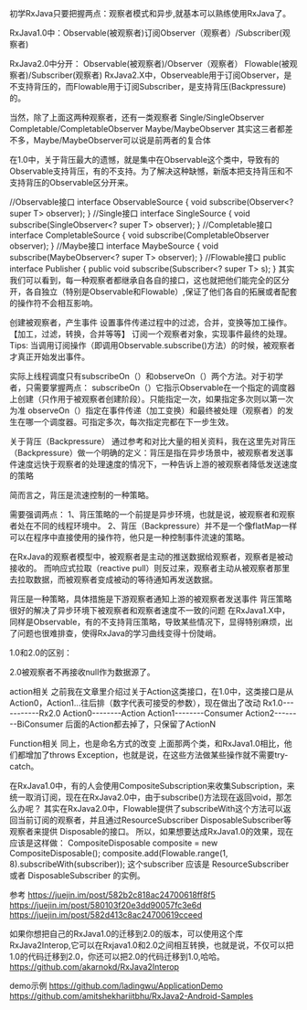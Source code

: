 初学RxJava只要把握两点：观察者模式和异步,就基本可以熟练使用RxJava了。

RxJava1.0中：Observable(被观察者)订阅Observer（观察者）/Subscriber(观察者)

RxJava2.0中分开：
Observable(被观察者)/Observer（观察者）
Flowable(被观察者)/Subscriber(观察者)
RxJava2.X中，Observeable用于订阅Observer，是不支持背压的，而Flowable用于订阅Subscriber，是支持背压(Backpressure)的。

当然，除了上面这两种观察者，还有一类观察者
Single/SingleObserver
Completable/CompletableObserver
Maybe/MaybeObserver
其实这三者都差不多，Maybe/MaybeObserver可以说是前两者的复合体


在1.0中，关于背压最大的遗憾，就是集中在Observable这个类中，导致有的Observable支持背压，有的不支持。为了解决这种缺憾，新版本把支持背压和不支持背压的Observable区分开来。



//Observable接口
interface ObservableSource<T> {
    void subscribe(Observer<? super T> observer);
}
//Single接口
interface SingleSource<T> {
    void subscribe(SingleObserver<? super T> observer);
}
//Completable接口
interface CompletableSource {
    void subscribe(CompletableObserver observer);
}
//Maybe接口
interface MaybeSource<T> {
    void subscribe(MaybeObserver<? super T> observer);
}
//Flowable接口
public interface Publisher<T> {
    public void subscribe(Subscriber<? super T> s);
}
其实我们可以看到，每一种观察者都继承自各自的接口，这也就把他们能完全的区分开，各自独立（特别是Observable和Flowable）,保证了他们各自的拓展或者配套的操作符不会相互影响。



创建被观察者，产生事件
设置事件传递过程中的过滤，合并，变换等加工操作。【加工，过滤，转换，合并等等】
订阅一个观察者对象，实现事件最终的处理。
Tips: 当调用订阅操作（即调用Observable.subscribe()方法）的时候，被观察者才真正开始发出事件。


实际上线程调度只有subscribeOn（）和observeOn（）两个方法。对于初学者，只需要掌握两点：
subscribeOn（）它指示Observable在一个指定的调度器上创建（只作用于被观察者创建阶段）。只能指定一次，如果指定多次则以第一次为准
observeOn（）指定在事件传递（加工变换）和最终被处理（观察者）的发生在哪一个调度器。可指定多次，每次指定完都在下一步生效。


关于背压（Backpressure）
通过参考和对比大量的相关资料，我在这里先对背压（Backpressure）做一个明确的定义：背压是指在异步场景中，被观察者发送事件速度远快于观察者的处理速度的情况下，一种告诉上游的被观察者降低发送速度的策略

简而言之，背压是流速控制的一种策略。

需要强调两点：
1、背压策略的一个前提是异步环境，也就是说，被观察者和观察者处在不同的线程环境中。
2、背压（Backpressure）并不是一个像flatMap一样可以在程序中直接使用的操作符，他只是一种控制事件流速的策略。

在RxJava的观察者模型中，被观察者是主动的推送数据给观察者，观察者是被动接收的。
而响应式拉取（reactive pull）则反过来，观察者主动从被观察者那里去拉取数据，而被观察者变成被动的等待通知再发送数据。


背压是一种策略，具体措施是下游观察者通知上游的被观察者发送事件
背压策略很好的解决了异步环境下被观察者和观察者速度不一致的问题
在RxJava1.X中，同样是Observable，有的不支持背压策略，导致某些情况下，显得特别麻烦，出了问题也很难排查，使得RxJava的学习曲线变得十份陡峭。


1.0和2.0的区别：

2.0被观察者不再接收null作为数据源了。

action相关
之前我在文章里介绍过关于Action这类接口，在1.0中，这类接口是从Action0，Action1...往后排（数字代表可接受的参数），现在做出了改动
Rx1.0-----------Rx2.0
Action0--------Action
Action1--------Consumer
Action2--------BiConsumer
后面的Action都去掉了，只保留了ActionN

Function相关
同上，也是命名方式的改变
上面那两个类，和RxJava1.0相比，他们都增加了throws Exception，也就是说，在这些方法做某些操作就不需要try-catch。

在RxJava1.0中，有的人会使用CompositeSubscription来收集Subscription，来统一取消订阅，现在在RxJava2.0中，由于subscribe()方法现在返回void，那怎么办呢？
其实在RxJava2.0中，Flowable提供了subscribeWith这个方法可以返回当前订阅的观察者，并且通过ResourceSubscriber DisposableSubscriber等观察者来提供 Disposable的接口。
所以，如果想要达成RxJava1.0的效果，现在应该是这样做：
CompositeDisposable composite = new CompositeDisposable();
composite.add(Flowable.range(1, 8).subscribeWith(subscriber));
这个subscriber 应该是 ResourceSubscriber 或者 DisposableSubscriber 的实例。



参考
https://juejin.im/post/582b2c818ac24700618ff8f5
https://juejin.im/post/580103f20e3dd90057fc3e6d
https://juejin.im/post/582d413c8ac24700619cceed


如果你想把自己的RxJava1.0的迁移到2.0的版本，可以使用这个库RxJava2Interop,它可以在Rxjava1.0和2.0之间相互转换，也就是说，不仅可以把1.0的代码迁移到2.0，你还可以把2.0的代码迁移到1.0,哈哈。
https://github.com/akarnokd/RxJava2Interop


demo示例
https://github.com/ladingwu/ApplicationDemo
https://github.com/amitshekhariitbhu/RxJava2-Android-Samples


